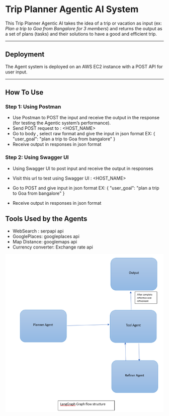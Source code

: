 # Trip Planner Agentic AI System

This Trip Planner Agentic AI takes the idea of a trip or vacation as input (ex: *Plan a trip to Goa from Bangalore for 3 members*) and returns the output as a set of plans (tasks) and their solutions to have a good and efficient trip.

---

##  Deployment

The Agent system is deployed on an AWS EC2 instance with a POST API for user input.

---

##  How To Use

### Step 1: Using Postman

- Use Postman to POST the input and receive the output in the response (for testing the Agentic system’s performance).
- Send POST request to :  <HOST_NAME>
- Go to body , select raw format and give the input in json format
          EX:
               {
            "user_goal": "plan a trip to Goa from bangalore"
          }
- Receive output in responses in json format

### Step 2: Using Swagger UI 

-	Using Swagger UI to post input and receive the output in responses
-	Visit this url to test using Swagger UI : <HOST_NAME>
- Go to POST and give input in json format 
        EX: 
               {
          "user_goal": "plan a trip to Goa from bangalore"
        }

- Receive output in responses in json format

## Tools Used by the Agents
- WebSearch : serpapi api
- GooglePlaces: googleplaces api
- Map Distance: googlemaps api
- Currency converter: Exchange rate api

![Agentic AI LangGraph flow structure](graph.png)

 
